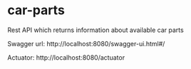 # car-parts
Rest API which returns information about available car parts

Swagger url:
http://localhost:8080/swagger-ui.html#/

Actuator:
http://localhost:8080/actuator